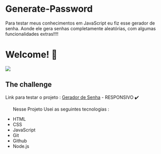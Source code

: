# Generate-Password
Para testar meus conhecimentos em JavaScript eu fiz esse gerador de senha. Aonde ele gera senhas completamente aleatórias, com algumas funcionalidades extras!!!!


<h1>Welcome! 👋</h1>

![](./assets/github-image/github-image.png)


<h2>The challenge</h2>
<p>Link para testar o projeto : <a href="https://generate-password-s.netlify.app/">Gerador de Senha</a> - RESPONSIVO ✔️</p>

<ul>
<p>Nesse Projeto Usei as seguintes tecnologias :<p>

<li>HTML
<li>CSS
<li>JavaScript
<li>Git
<li>Github
<li>Node.js
</ul>
